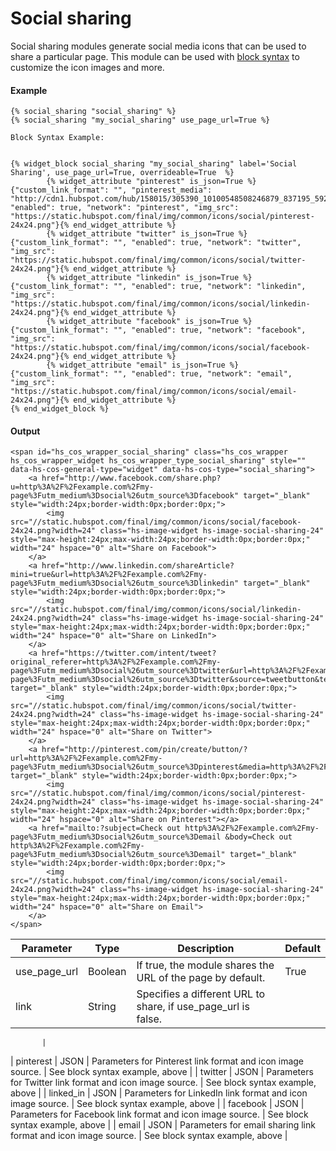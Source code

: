 # Social sharing
Social sharing modules generate social media icons that can be used to share a particular page. This module can be used with [block syntax](/docs/building-blocks/modules/syntax-and-parameters) to customize the icon images and more.

#### Example
```jinja2
{% social_sharing "social_sharing" %}
{% social_sharing "my_social_sharing" use_page_url=True %}

Block Syntax Example:


{% widget_block social_sharing "my_social_sharing" label='Social Sharing', use_page_url=True, overrideable=True  %}
        {% widget_attribute "pinterest" is_json=True %}{"custom_link_format": "", "pinterest_media": "http://cdn1.hubspot.com/hub/158015/305390_10100548508246879_837195_59275782_6882128_n.jpg", "enabled": true, "network": "pinterest", "img_src": "https://static.hubspot.com/final/img/common/icons/social/pinterest-24x24.png"}{% end_widget_attribute %}
        {% widget_attribute "twitter" is_json=True %}{"custom_link_format": "", "enabled": true, "network": "twitter", "img_src": "https://static.hubspot.com/final/img/common/icons/social/twitter-24x24.png"}{% end_widget_attribute %}
        {% widget_attribute "linkedin" is_json=True %}{"custom_link_format": "", "enabled": true, "network": "linkedin", "img_src": "https://static.hubspot.com/final/img/common/icons/social/linkedin-24x24.png"}{% end_widget_attribute %}
        {% widget_attribute "facebook" is_json=True %}{"custom_link_format": "", "enabled": true, "network": "facebook", "img_src": "https://static.hubspot.com/final/img/common/icons/social/facebook-24x24.png"}{% end_widget_attribute %}
        {% widget_attribute "email" is_json=True %}{"custom_link_format": "", "enabled": true, "network": "email", "img_src": "https://static.hubspot.com/final/img/common/icons/social/email-24x24.png"}{% end_widget_attribute %}
{% end_widget_block %}
```

#### Output
```jinja2
<span id="hs_cos_wrapper_social_sharing" class="hs_cos_wrapper hs_cos_wrapper_widget hs_cos_wrapper_type_social_sharing" style="" data-hs-cos-general-type="widget" data-hs-cos-type="social_sharing">
    <a href="http://www.facebook.com/share.php?u=http%3A%2F%2Fexample.com%2Fmy-page%3Futm_medium%3Dsocial%26utm_source%3Dfacebook" target="_blank" style="width:24px;border-width:0px;border:0px;">
        <img src="//static.hubspot.com/final/img/common/icons/social/facebook-24x24.png?width=24" class="hs-image-widget hs-image-social-sharing-24" style="max-height:24px;max-width:24px;border-width:0px;border:0px;" width="24" hspace="0" alt="Share on Facebook">
    </a>
    <a href="http://www.linkedin.com/shareArticle?mini=true&url=http%3A%2F%2Fexample.com%2Fmy-page%3Futm_medium%3Dsocial%26utm_source%3Dlinkedin" target="_blank" style="width:24px;border-width:0px;border:0px;">
        <img src="//static.hubspot.com/final/img/common/icons/social/linkedin-24x24.png?width=24" class="hs-image-widget hs-image-social-sharing-24" style="max-height:24px;max-width:24px;border-width:0px;border:0px;" width="24" hspace="0" alt="Share on LinkedIn">
    </a>
    <a href="https://twitter.com/intent/tweet?original_referer=http%3A%2F%2Fexample.com%2Fmy-page%3Futm_medium%3Dsocial%26utm_source%3Dtwitter&url=http%3A%2F%2Fexample.com%2Fmy-page%3Futm_medium%3Dsocial%26utm_source%3Dtwitter&source=tweetbutton&text=" target="_blank" style="width:24px;border-width:0px;border:0px;">
        <img src="//static.hubspot.com/final/img/common/icons/social/twitter-24x24.png?width=24" class="hs-image-widget hs-image-social-sharing-24" style="max-height:24px;max-width:24px;border-width:0px;border:0px;" width="24" hspace="0" alt="Share on Twitter">
    </a>
    <a href="http://pinterest.com/pin/create/button/?url=http%3A%2F%2Fexample.com%2Fmy-page%3Futm_medium%3Dsocial%26utm_source%3Dpinterest&media=http%3A%2F%2Fcdn1.hubspot.com%2Fhub%2F158015%2F305390_10100548508246879_837195_59275782_6882128_n.jpg" target="_blank" style="width:24px;border-width:0px;border:0px;">
        <img src="//static.hubspot.com/final/img/common/icons/social/pinterest-24x24.png?width=24" class="hs-image-widget hs-image-social-sharing-24" style="max-height:24px;max-width:24px;border-width:0px;border:0px;" width="24" hspace="0" alt="Share on Pinterest"></a>
    <a href="mailto:?subject=Check out http%3A%2F%2Fexample.com%2Fmy-page%3Futm_medium%3Dsocial%26utm_source%3Demail &body=Check out http%3A%2F%2Fexample.com%2Fmy-page%3Futm_medium%3Dsocial%26utm_source%3Demail" target="_blank" style="width:24px;border-width:0px;border:0px;">
        <img src="//static.hubspot.com/final/img/common/icons/social/email-24x24.png?width=24" class="hs-image-widget hs-image-social-sharing-24" style="max-height:24px;max-width:24px;border-width:0px;border:0px;" width="24" hspace="0" alt="Share on Email">
    </a>
</span>
```

| Parameter | Type | Description | Default | 
|  ------  |  ------  |  ------  |  ------  | 
| use_page_url | Boolean | If true, the module shares the URL of the page by default. | True | 
| link | String | Specifies a different URL to share, if use_page_url is false. | 
           
           | 
| pinterest | JSON | Parameters for Pinterest link format and icon image source. | See block syntax example, above | 
| twitter | JSON | Parameters for Twitter link format and icon image source. | See block syntax example, above | 
| linked_in | JSON | Parameters for LinkedIn link format and icon image source. | See block syntax example, above | 
| facebook | JSON | Parameters for Facebook link format and icon image source. | See block syntax example, above | 
| email | JSON | Parameters for email sharing link format and icon image source. | See block syntax example, above | 


